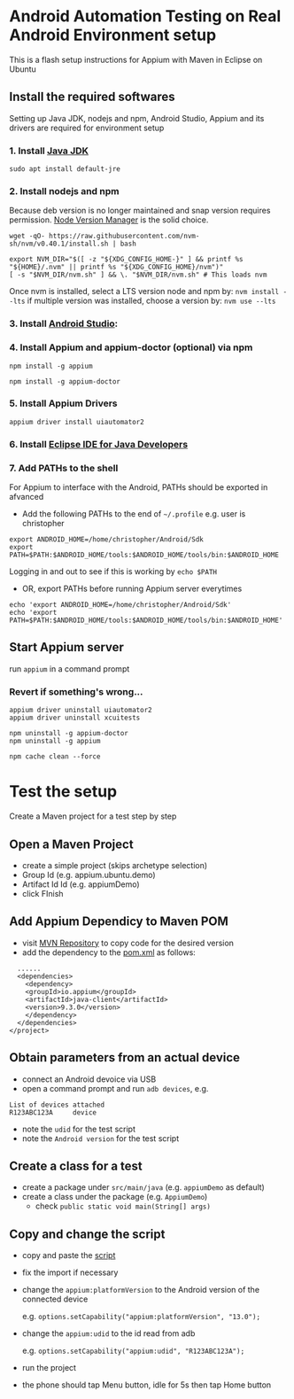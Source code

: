 # Android Automation Testing on Real Android Environment setup

This is a flash setup instructions for Appium with Maven in Eclipse on Ubuntu

## Install the required softwares

Setting up Java JDK, nodejs and npm, Android Studio, Appium and its drivers are required for environment setup

### 1. Install [Java JDK](https://ubuntu.com/tutorials/install-jre#1-overview)
`sudo apt install default-jre`

### 2. Install nodejs and npm
Because deb version is no longer maintained and snap version requires permission. [Node Version Manager](https://github.com/nvm-sh/nvm?tab=readme-ov-file#installing-and-updating) is the solid choice.

`wget -qO- https://raw.githubusercontent.com/nvm-sh/nvm/v0.40.1/install.sh | bash`
```
export NVM_DIR="$([ -z "${XDG_CONFIG_HOME-}" ] && printf %s "${HOME}/.nvm" || printf %s "${XDG_CONFIG_HOME}/nvm")"
[ -s "$NVM_DIR/nvm.sh" ] && \. "$NVM_DIR/nvm.sh" # This loads nvm
```
Once nvm is installed, select a LTS version node and npm by:
`nvm install --lts`
if multiple version was installed, choose a version by:
`nvm use --lts`

### 3. Install [Android Studio](https://developer.android.com/studio):

### 4. Install Appium and appium-doctor (optional) via npm
`npm install -g appium`

`npm install -g appium-doctor`

### 5. Install Appium Drivers
`appium driver install uiautomator2`

### 6. Install [Eclipse IDE for Java Developers](https://www.eclipse.org/downloads/packages/release/kepler/sr1/eclipse-ide-java-developers)


### 7. Add PATHs to the shell 
For Appium to interface with the Android, PATHs should be exported in afvanced
* Add the following PATHs to the end of `~/.profile` e.g. user is christopher
```
export ANDROID_HOME=/home/christopher/Android/Sdk
export PATH=$PATH:$ANDROID_HOME/tools:$ANDROID_HOME/tools/bin:$ANDROID_HOME
```
Logging in and out to see if this is working by `echo $PATH`


* OR, export PATHs before running Appium server everytimes
```
echo 'export ANDROID_HOME=/home/christopher/Android/Sdk'
echo 'export PATH=$PATH:$ANDROID_HOME/tools:$ANDROID_HOME/tools/bin:$ANDROID_HOME'
```

## Start Appium server
run `appium` in a command prompt

### Revert if something's wrong...
```
appium driver uninstall uiautomator2
appium driver uninstall xcuitests

npm uninstall -g appium-doctor
npm uninstall -g appium

npm cache clean --force
```

# Test the setup
Create a Maven project for a test step by step

## Open a Maven Project
- create a simple project (skips archetype selection)
- Group Id (e.g. appium.ubuntu.demo)
- Artifact Id Id (e.g. appiumDemo)
- click FInish

## Add Appium Dependicy to Maven POM
- visit [MVN Repository](https://mvnrepository.com/artifact/io.appium/java-client/9.3.0) to copy code for the desired version
- add the dependency to the [pom.xml](https://github.com/simonfongnt/appium-eclipse-maven-ubuntu/blob/main/appiumDemo/pom.xml) as follows:
```
  ......
  <dependencies>
    <dependency>
    <groupId>io.appium</groupId>
    <artifactId>java-client</artifactId>
    <version>9.3.0</version>
    </dependency>
  </dependencies>
</project>
```
## Obtain parameters from an actual device
- connect an Android devoice via USB
- open a command prompt and run `adb devices`, e.g.
```
List of devices attached
R123ABC123A     device
```
- note the `udid` for the test script
- note the `Android version` for the test script
## Create a class for a test
- create a package under `src/main/java` (e.g. `appiumDemo` as default)
- create a class under the package (e.g. `AppiumDemo`)
  - check `public static void main(String[] args)`

## Copy and change the script
- copy and paste the [script](https://github.com/simonfongnt/appium-eclipse-maven-ubuntu/blob/main/appiumDemo/src/main/java/appiumDemo/AppiumDemo.java)
- fix the import if necessary
- change the `appium:platformVersion` to the Android version of the connected device

  e.g.
`options.setCapability("appium:platformVersion", "13.0");`
- change the `appium:udid` to the id read from adb

  e.g.
`options.setCapability("appium:udid", "R123ABC123A");`
- run the project
- the phone should tap Menu button, idle for 5s then tap Home button
